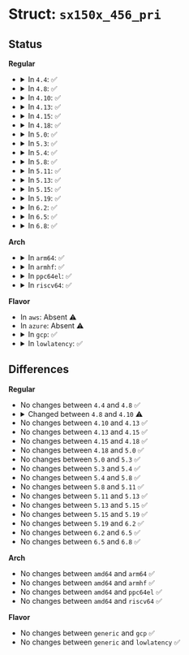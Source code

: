# Struct: <code>sx150x_456_pri</code>

## Status
<b>Regular</b>
<ul>
<li>
<details>
<summary>In <code>4.4</code>: ✅</summary>

```c
struct sx150x_456_pri {
    u8 reg_pld_mode;
    u8 reg_pld_table0;
    u8 reg_pld_table1;
    u8 reg_pld_table2;
    u8 reg_pld_table3;
    u8 reg_pld_table4;
    u8 reg_advance;
};
```
</details>
</li>
<li>
<details>
<summary>In <code>4.8</code>: ✅</summary>

```c
struct sx150x_456_pri {
    u8 reg_pld_mode;
    u8 reg_pld_table0;
    u8 reg_pld_table1;
    u8 reg_pld_table2;
    u8 reg_pld_table3;
    u8 reg_pld_table4;
    u8 reg_advance;
};
```
</details>
</li>
<li>
<details>
<summary>In <code>4.10</code>: ✅</summary>

```c
struct sx150x_456_pri {
    u8 reg_pld_mode;
    u8 reg_pld_table0;
    u8 reg_pld_table1;
    u8 reg_pld_table2;
    u8 reg_pld_table3;
    u8 reg_pld_table4;
    u8 reg_advanced;
};
```
</details>
</li>
<li>
<details>
<summary>In <code>4.13</code>: ✅</summary>

```c
struct sx150x_456_pri {
    u8 reg_pld_mode;
    u8 reg_pld_table0;
    u8 reg_pld_table1;
    u8 reg_pld_table2;
    u8 reg_pld_table3;
    u8 reg_pld_table4;
    u8 reg_advanced;
};
```
</details>
</li>
<li>
<details>
<summary>In <code>4.15</code>: ✅</summary>

```c
struct sx150x_456_pri {
    u8 reg_pld_mode;
    u8 reg_pld_table0;
    u8 reg_pld_table1;
    u8 reg_pld_table2;
    u8 reg_pld_table3;
    u8 reg_pld_table4;
    u8 reg_advanced;
};
```
</details>
</li>
<li>
<details>
<summary>In <code>4.18</code>: ✅</summary>

```c
struct sx150x_456_pri {
    u8 reg_pld_mode;
    u8 reg_pld_table0;
    u8 reg_pld_table1;
    u8 reg_pld_table2;
    u8 reg_pld_table3;
    u8 reg_pld_table4;
    u8 reg_advanced;
};
```
</details>
</li>
<li>
<details>
<summary>In <code>5.0</code>: ✅</summary>

```c
struct sx150x_456_pri {
    u8 reg_pld_mode;
    u8 reg_pld_table0;
    u8 reg_pld_table1;
    u8 reg_pld_table2;
    u8 reg_pld_table3;
    u8 reg_pld_table4;
    u8 reg_advanced;
};
```
</details>
</li>
<li>
<details>
<summary>In <code>5.3</code>: ✅</summary>

```c
struct sx150x_456_pri {
    u8 reg_pld_mode;
    u8 reg_pld_table0;
    u8 reg_pld_table1;
    u8 reg_pld_table2;
    u8 reg_pld_table3;
    u8 reg_pld_table4;
    u8 reg_advanced;
};
```
</details>
</li>
<li>
<details>
<summary>In <code>5.4</code>: ✅</summary>

```c
struct sx150x_456_pri {
    u8 reg_pld_mode;
    u8 reg_pld_table0;
    u8 reg_pld_table1;
    u8 reg_pld_table2;
    u8 reg_pld_table3;
    u8 reg_pld_table4;
    u8 reg_advanced;
};
```
</details>
</li>
<li>
<details>
<summary>In <code>5.8</code>: ✅</summary>

```c
struct sx150x_456_pri {
    u8 reg_pld_mode;
    u8 reg_pld_table0;
    u8 reg_pld_table1;
    u8 reg_pld_table2;
    u8 reg_pld_table3;
    u8 reg_pld_table4;
    u8 reg_advanced;
};
```
</details>
</li>
<li>
<details>
<summary>In <code>5.11</code>: ✅</summary>

```c
struct sx150x_456_pri {
    u8 reg_pld_mode;
    u8 reg_pld_table0;
    u8 reg_pld_table1;
    u8 reg_pld_table2;
    u8 reg_pld_table3;
    u8 reg_pld_table4;
    u8 reg_advanced;
};
```
</details>
</li>
<li>
<details>
<summary>In <code>5.13</code>: ✅</summary>

```c
struct sx150x_456_pri {
    u8 reg_pld_mode;
    u8 reg_pld_table0;
    u8 reg_pld_table1;
    u8 reg_pld_table2;
    u8 reg_pld_table3;
    u8 reg_pld_table4;
    u8 reg_advanced;
};
```
</details>
</li>
<li>
<details>
<summary>In <code>5.15</code>: ✅</summary>

```c
struct sx150x_456_pri {
    u8 reg_pld_mode;
    u8 reg_pld_table0;
    u8 reg_pld_table1;
    u8 reg_pld_table2;
    u8 reg_pld_table3;
    u8 reg_pld_table4;
    u8 reg_advanced;
};
```
</details>
</li>
<li>
<details>
<summary>In <code>5.19</code>: ✅</summary>

```c
struct sx150x_456_pri {
    u8 reg_pld_mode;
    u8 reg_pld_table0;
    u8 reg_pld_table1;
    u8 reg_pld_table2;
    u8 reg_pld_table3;
    u8 reg_pld_table4;
    u8 reg_advanced;
};
```
</details>
</li>
<li>
<details>
<summary>In <code>6.2</code>: ✅</summary>

```c
struct sx150x_456_pri {
    u8 reg_pld_mode;
    u8 reg_pld_table0;
    u8 reg_pld_table1;
    u8 reg_pld_table2;
    u8 reg_pld_table3;
    u8 reg_pld_table4;
    u8 reg_advanced;
};
```
</details>
</li>
<li>
<details>
<summary>In <code>6.5</code>: ✅</summary>

```c
struct sx150x_456_pri {
    u8 reg_pld_mode;
    u8 reg_pld_table0;
    u8 reg_pld_table1;
    u8 reg_pld_table2;
    u8 reg_pld_table3;
    u8 reg_pld_table4;
    u8 reg_advanced;
};
```
</details>
</li>
<li>
<details>
<summary>In <code>6.8</code>: ✅</summary>

```c
struct sx150x_456_pri {
    u8 reg_pld_mode;
    u8 reg_pld_table0;
    u8 reg_pld_table1;
    u8 reg_pld_table2;
    u8 reg_pld_table3;
    u8 reg_pld_table4;
    u8 reg_advanced;
};
```
</details>
</li>
</ul>
<b>Arch</b>
<ul>
<li>
<details>
<summary>In <code>arm64</code>: ✅</summary>

```c
struct sx150x_456_pri {
    u8 reg_pld_mode;
    u8 reg_pld_table0;
    u8 reg_pld_table1;
    u8 reg_pld_table2;
    u8 reg_pld_table3;
    u8 reg_pld_table4;
    u8 reg_advanced;
};
```
</details>
</li>
<li>
<details>
<summary>In <code>armhf</code>: ✅</summary>

```c
struct sx150x_456_pri {
    u8 reg_pld_mode;
    u8 reg_pld_table0;
    u8 reg_pld_table1;
    u8 reg_pld_table2;
    u8 reg_pld_table3;
    u8 reg_pld_table4;
    u8 reg_advanced;
};
```
</details>
</li>
<li>
<details>
<summary>In <code>ppc64el</code>: ✅</summary>

```c
struct sx150x_456_pri {
    u8 reg_pld_mode;
    u8 reg_pld_table0;
    u8 reg_pld_table1;
    u8 reg_pld_table2;
    u8 reg_pld_table3;
    u8 reg_pld_table4;
    u8 reg_advanced;
};
```
</details>
</li>
<li>
<details>
<summary>In <code>riscv64</code>: ✅</summary>

```c
struct sx150x_456_pri {
    u8 reg_pld_mode;
    u8 reg_pld_table0;
    u8 reg_pld_table1;
    u8 reg_pld_table2;
    u8 reg_pld_table3;
    u8 reg_pld_table4;
    u8 reg_advanced;
};
```
</details>
</li>
</ul>
<b>Flavor</b>
<ul>
<li>
In <code>aws</code>: Absent ⚠️
</li>
<li>
In <code>azure</code>: Absent ⚠️
</li>
<li>
<details>
<summary>In <code>gcp</code>: ✅</summary>

```c
struct sx150x_456_pri {
    u8 reg_pld_mode;
    u8 reg_pld_table0;
    u8 reg_pld_table1;
    u8 reg_pld_table2;
    u8 reg_pld_table3;
    u8 reg_pld_table4;
    u8 reg_advanced;
};
```
</details>
</li>
<li>
<details>
<summary>In <code>lowlatency</code>: ✅</summary>

```c
struct sx150x_456_pri {
    u8 reg_pld_mode;
    u8 reg_pld_table0;
    u8 reg_pld_table1;
    u8 reg_pld_table2;
    u8 reg_pld_table3;
    u8 reg_pld_table4;
    u8 reg_advanced;
};
```
</details>
</li>
</ul>

## Differences
<b>Regular</b>
<ul>
<li>
No changes between <code>4.4</code> and <code>4.8</code> ✅
</li>
<li>
<details>
<summary>Changed between <code>4.8</code> and <code>4.10</code> ⚠️</summary>
<ul>
<li>
<b>Field added. </b>
<code>u8 reg_advanced</code>
</li>
<li>
<b>Field removed. </b>
<code>u8 reg_advance</code>
</li>
</ul>
</details>
</li>
<li>
No changes between <code>4.10</code> and <code>4.13</code> ✅
</li>
<li>
No changes between <code>4.13</code> and <code>4.15</code> ✅
</li>
<li>
No changes between <code>4.15</code> and <code>4.18</code> ✅
</li>
<li>
No changes between <code>4.18</code> and <code>5.0</code> ✅
</li>
<li>
No changes between <code>5.0</code> and <code>5.3</code> ✅
</li>
<li>
No changes between <code>5.3</code> and <code>5.4</code> ✅
</li>
<li>
No changes between <code>5.4</code> and <code>5.8</code> ✅
</li>
<li>
No changes between <code>5.8</code> and <code>5.11</code> ✅
</li>
<li>
No changes between <code>5.11</code> and <code>5.13</code> ✅
</li>
<li>
No changes between <code>5.13</code> and <code>5.15</code> ✅
</li>
<li>
No changes between <code>5.15</code> and <code>5.19</code> ✅
</li>
<li>
No changes between <code>5.19</code> and <code>6.2</code> ✅
</li>
<li>
No changes between <code>6.2</code> and <code>6.5</code> ✅
</li>
<li>
No changes between <code>6.5</code> and <code>6.8</code> ✅
</li>
</ul>
<b>Arch</b>
<ul>
<li>
No changes between <code>amd64</code> and <code>arm64</code> ✅
</li>
<li>
No changes between <code>amd64</code> and <code>armhf</code> ✅
</li>
<li>
No changes between <code>amd64</code> and <code>ppc64el</code> ✅
</li>
<li>
No changes between <code>amd64</code> and <code>riscv64</code> ✅
</li>
</ul>
<b>Flavor</b>
<ul>
<li>
No changes between <code>generic</code> and <code>gcp</code> ✅
</li>
<li>
No changes between <code>generic</code> and <code>lowlatency</code> ✅
</li>
</ul>
